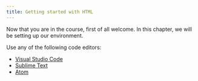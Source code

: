 ```yaml
---
title: Getting started with HTML
---
```


Now that you are in the course, first of all welcome. In this chapter, we will be setting up our environment.

Use any of the following code editors:

- [Visual Studio Code](https://code.visualstudio.com/)
- [Sublime Text](https://www.sublimetext.com/)
- [Atom](https://atom.io/)
